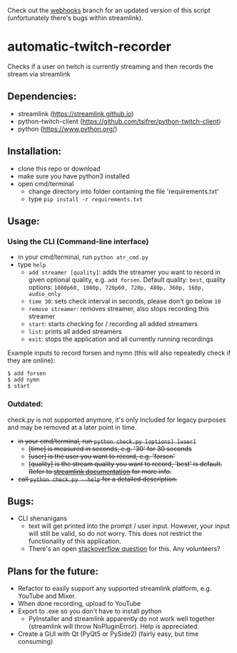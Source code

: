 Check out the [webhooks](https://github.com/Instinctlol/automatic-twitch-recorder/tree/webhooks) branch for an updated version of this script (unfortunately there's bugs within streamlink).

# automatic-twitch-recorder

Checks if a user on twitch is currently streaming and then records the stream via streamlink

## Dependencies:

- streamlink (https://streamlink.github.io)
- python-twitch-client (https://github.com/tsifrer/python-twitch-client)
- python (https://www.python.org/)

## Installation:

- clone this repo or download
- make sure you have python3 installed
- open cmd/terminal
  - change directory into folder containing the file 'requirements.txt'
  - type `pip install -r requirements.txt`

## Usage:

### Using the CLI (Command-line interface)

- in your cmd/terminal, run `python atr_cmd.py`
- type `help`
  - `add streamer [quality]`: adds the streamer you want to record in given optional quality, e.g. `add forsen`. Default quality: `best`, quality options: `1080p60, 1080p, 720p60, 720p, 480p, 360p, 160p, audio_only`
  - `time 30`: sets check interval in seconds, please don't go below `10`
  - `remove streamer`: removes streamer, also stops recording this streamer
  - `start`: starts checking for / recording all added streamers
  - `list`: prints all added streamers
  - `exit`: stops the application and all currently running recordings

Example inputs to record forsen and nymn (this will also repeatedly check if they are online):

```
$ add forsen
$ add nymn
$ start
```


### Outdated:

check.py is not supported anymore, it's only included for legacy purposes and may be removed at a later point in time.

- ~~in your cmd/terminal, run `python check.py [options] [user]`~~
  - ~~[time] is measured in seconds, e.g. '30' for 30 seconds~~
  - ~~[user] is the user you want to record, e.g. 'forsen'~~
  - ~~[quality] is the stream quality you want to record, 'best' is default. Refer to [streamlink documentation](https://streamlink.github.io/) for more info.~~
- ~~call `python check.py --help` for a detailed description.~~


## Bugs:

- CLI shenanigans
    - text will get printed into the prompt / user input. However, your input will still be valid, so do not worry. This does not restrict the functionality of this application.
    - There's an open [stackoverflow question](https://stackoverflow.com/questions/57027294/cmd-module-async-job-prints-are-overwriting-prompt-input) for this. Any volunteers?

## Plans for the future:

- Refactor to easily support any supported streamlink platform, e.g. YouTube and Mixer.
- When done recording, upload to YouTube
- Export to .exe so you don't have to install python
  - PyInstaller and streamlink apparently do not work well together (streamlink will throw NoPluginError). Help is appreciated.
- Create a GUI with Qt (PyQt5 or PySide2) (fairly easy, but time consuming)
